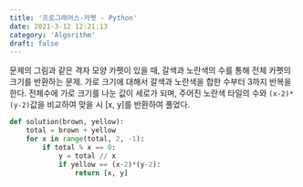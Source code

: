 ```yaml
---
title: '프로그래머스-카펫 - Python'
date: 2021-3-12 12:21:13
category: 'Algorithm'
draft: false
---
```

문제의 그림과 같은 격자 모양 카펫이 있을 때, 갈색과 노란색의 수를 통해 전체 카펫의 크기를 반환하는 문제. 가로 크기에 대해서 갈색과 노란색을 합한 수부터 3까지 반복을 한다. 전체수에 가로 크기를 나눈 값이 세로가 되며, 주어진 노란색 타일의 수와 `(x-2)*(y-2)`값을 비교하여 맞을 시 [x, y]를 반환하여 풀었다.
```python
def solution(brown, yellow):
    total = brown + yellow
    for x in range(total, 2, -1):
        if total % x == 0:
            y = total // x
            if yellow == (x-2)*(y-2):
                return [x, y]

```